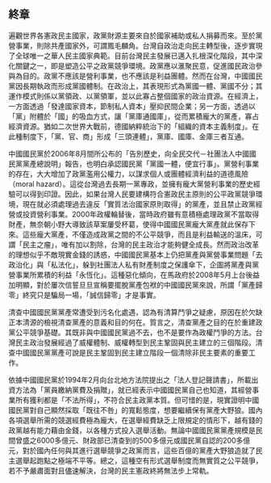 ## 終章

遍觀世界各憲政民主國家，政黨財源主要來自於國家補助或私人捐募而來。至於黨營事業，則除共產國家外，可謂鳳毛麟角。台灣自政治走向民主轉型後，逐步實現了全球唯一之華人民主國家典範。目前台灣民主發展已邁入扎根深化階段，其中深化關鍵之一，即是塑造公平之政黨競爭環境。政黨應以滙聚民意，促進國民政治參與為目的。政黨不應該是營利事業，也不應該是利益團體。然而在台灣，中國國民黨因長期執政而形成黨國體制。在政治上，其表現形式為黨國一體、黨國不分；其運作模式則係以黨領政、以黨領軍，並以此寡占整個國家的政治資源。在經濟上，一方面透過「發達國家資本，節制私人資本」壓抑民間企業；另一方面，透過以「黨」附體於「國」的吸血方式，讓「黨庫通國庫」，從而累積龐大的黨產，寡占經濟資源。猶如二次世界大戰前，德國納粹統治下的「組織的資本主義制度」。在此種制度下，「黨、官、商」形成「三頭連體」，黨庫、國庫、金庫三者互通。

中國國民黨於2006年8月間所公布的「告別歷史，向全民交代－社團法人中國國民黨黨產總說明」報告，也明白承認國民黨「黨國一體，便宜行事」。黨營利事業的存在，大大增加了政黨濫用公權力，以謀求個人或團體經濟利益的道德風險（moral hazard）。這從台灣過去長期一黨專政，並擁有龐大黨營利事業的歷史經驗可以得到印證。因此，如果台灣人民要建構符合憲政民主原則的公平政黨競爭環境，現在就必須處理過去違反「實質法治國家原則取得」的黨產，並且禁止政黨經營或投資營利事業。2000年政權輪替後，當時政府雖有意積極處理政黨不當取得財產，無奈朝小野大導致該草案屢受杯葛，使得中國國民黨龐大黨產就此保存下來。這些龐大黨產，不僅造成政黨之間的不公平競爭，而且是利益輸送的溫床，可謂「民主之瘤」，唯有加以割除，台灣的民主政治才能夠健全成長。然而政治改革的理想似乎不敵現實金錢的誘惑，中國國民黨基本上仍把黨產與黨營事業問題「去政治化」與「私法化」，躲到社團法人私有財產制度之保護傘下，企圖將黨產與黨營事業所累積的利益「永恆化」。這種惡化傾向，在馬政府於2008年5月上台後益加明顯，對於屢次信誓旦旦宣稱要擺脫黨產包袱的中國國民黨來說，所謂「黨產歸零」終究只是騙局一場，「誠信歸零」才是事實。

清查中國國民黨黨產常遭受到污名化處遇，認為有清算鬥爭之疑慮，原因在於欠缺正本清源的檢視清查黨產的意義和目的何在。質言之，清查黨產之目的在於重建政黨公平競爭基礎。其既非與中國國民黨過不去，也不是要作為政權鬥爭的方法。台灣民主政治發展經過了威權體制、威權轉型到民主鞏固與民主建立的三個階段。清查中國國民黨黨產可說是民主鞏固到民主建立階段一個清除非民主要素的重要工作。

依據中國國民黨於1994年2月向台北地方法院提出之「法人登記聲請書」，所載出資方法為「黨員繳納黨費及捐贈」，就已經表示中國國民黨自己也知道，其經營事業所有獲利都是「不法所得」，不符合民主政黨本質。但可惜的是，現實證明中國國民黨對自己顯然採取「既往不咎」的寬鬆態度，想要繼續保有黨產大野狼。國內各項選舉所需的競選經費極為龐大，在選舉經費缺乏上限規定的情形下，越有錢的政黨越有能力藉由金錢，以各種方式投入選舉活動。無論中國國民黨黨產規模是民間曾盛之6000多億元、財政部已清查到的500多億元或國民黨自認的200多億元，對於國內任何與其進行選舉競爭之政黨而言，這些百億的黨產大野狼造就了民主選舉起跑點之極端不平等。總之，這種空有形式選舉制度而無實質之公平競爭，若不予嚴肅面對且儘速解決，台灣的民主憲政終將無法步上常軌。
